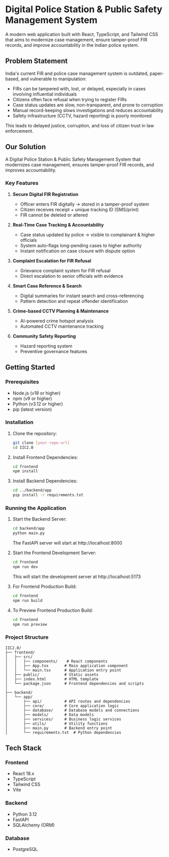 # Digital Police Station & Public Safety Management System

A modern web application built with React, TypeScript, and Tailwind CSS that aims to modernize case management, ensure tamper-proof FIR records, and improve accountability in the Indian police system.

## Problem Statement

India's current FIR and police case management system is outdated, paper-based, and vulnerable to manipulation:

- FIRs can be tampered with, lost, or delayed, especially in cases involving influential individuals
- Citizens often face refusal when trying to register FIRs
- Case status updates are slow, non-transparent, and prone to corruption
- Manual record-keeping slows investigations and reduces accountability
- Safety infrastructure (CCTV, hazard reporting) is poorly monitored

This leads to delayed justice, corruption, and loss of citizen trust in law enforcement.

## Our Solution

A Digital Police Station & Public Safety Management System that modernizes case management, ensures tamper-proof FIR records, and improves accountability.

### Key Features

1. **Secure Digital FIR Registration**
   - Officer enters FIR digitally → stored in a tamper-proof system
   - Citizen receives receipt + unique tracking ID (SMS/print)
   - FIR cannot be deleted or altered

2. **Real-Time Case Tracking & Accountability**
   - Case status updated by police → visible to complainant & higher officials
   - System auto-flags long-pending cases to higher authority
   - Instant notification on case closure with dispute option

3. **Complaint Escalation for FIR Refusal**
   - Grievance complaint system for FIR refusal
   - Direct escalation to senior officials with evidence

4. **Smart Case Reference & Search**
   - Digital summaries for instant search and cross-referencing
   - Pattern detection and repeat offender identification

5. **Crime-based CCTV Planning & Maintenance**
   - AI-powered crime hotspot analysis
   - Automated CCTV maintenance tracking

6. **Community Safety Reporting**
   - Hazard reporting system
   - Preventive governance features

## Getting Started

### Prerequisites

- Node.js (v18 or higher)
- npm (v9 or higher)
- Python (v3.12 or higher)
- pip (latest version)

### Installation

1. Clone the repository:
   ```bash
   git clone [your-repo-url]
   cd IIC2.0
   ```

2. Install Frontend Dependencies:
   ```bash
   cd frontend
   npm install
   ```

3. Install Backend Dependencies:
   ```bash
   cd ../backend/app
   pip install -r requirements.txt
   ```

### Running the Application

1. Start the Backend Server:
   ```bash
   cd backend/app
   python main.py
   ```
   The FastAPI server will start at http://localhost:8000

2. Start the Frontend Development Server:
   ```bash
   cd frontend
   npm run dev
   ```
   This will start the development server at http://localhost:5173

3. For Frontend Production Build:
   ```bash
   cd frontend
   npm run build
   ```

4. To Preview Frontend Production Build:
   ```bash
   cd frontend
   npm run preview
   ```

### Project Structure

```
IIC2.0/
├── frontend/
│   ├── src/
│   │   ├── components/    # React components
│   │   ├── App.tsx       # Main application component
│   │   └── main.tsx      # Application entry point
│   ├── public/           # Static assets
│   ├── index.html        # HTML template
│   └── package.json      # Frontend dependencies and scripts
│
├── backend/
│   └── app/
│       ├── api/          # API routes and dependencies
│       ├── core/         # Core application logic
│       ├── database/     # Database models and connections
│       ├── models/       # Data models
│       ├── services/     # Business logic services
│       ├── utils/        # Utility functions
│       ├── main.py       # Backend entry point
│       └── requirements.txt  # Python dependencies
```

## Tech Stack

### Frontend
- React 18.x
- TypeScript
- Tailwind CSS
- Vite

### Backend
- Python 3.12
- FastAPI
- SQLAlchemy (ORM)

### Database
- PostgreSQL

